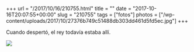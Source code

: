 +++
url = "/2017/10/16/210755.html"
title = ""
date = "2017-10-16T20:07:55+00:00"
slug = "210755"
tags = ["fotos"]
photos = ["/wp-content/uploads/2017/10/27376b749c51488db303dd461d5fd5ec.jpg"]
+++

Cuando despertó, el rey todavía estaba allí.

<img src="/wp-content/uploads/2017/10/27376b749c51488db303dd461d5fd5ec.jpg">

